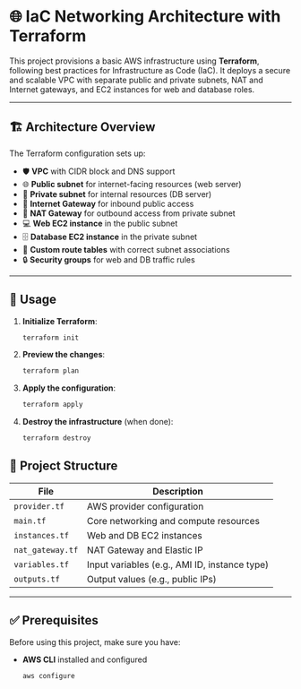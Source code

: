 # 🌐 IaC Networking Architecture with Terraform

This project provisions a basic AWS infrastructure using **Terraform**, following best practices for Infrastructure as Code (IaC). It deploys a secure and scalable VPC with separate public and private subnets, NAT and Internet gateways, and EC2 instances for web and database roles.

---

## 🏗️ Architecture Overview

The Terraform configuration sets up:

- 🛡️ **VPC** with CIDR block and DNS support
- 🌐 **Public subnet** for internet-facing resources (web server)
- 🔐 **Private subnet** for internal resources (DB server)
- 🚪 **Internet Gateway** for inbound public access
- 🌉 **NAT Gateway** for outbound access from private subnet
- 💻 **Web EC2 instance** in the public subnet
- 🗄️ **Database EC2 instance** in the private subnet
- 🧭 **Custom route tables** with correct subnet associations
- 🔒 **Security groups** for web and DB traffic rules

---

## 🚀 Usage
1. **Initialize Terraform**:
   ```bash
   terraform init
   ```

2. **Preview the changes**:
   ```bash
   terraform plan
   ```

3. **Apply the configuration**:
   ```bash
   terraform apply
   ```

4. **Destroy the infrastructure** (when done):
   ```bash
   terraform destroy
   ```

## 📁 Project Structure

| File              | Description                                      |
|-------------------|--------------------------------------------------|
| `provider.tf`     | AWS provider configuration                      |
| `main.tf`         | Core networking and compute resources            |
| `instances.tf`    | Web and DB EC2 instances                         |
| `nat_gateway.tf`  | NAT Gateway and Elastic IP                       |
| `variables.tf`    | Input variables (e.g., AMI ID, instance type)    |
| `outputs.tf`      | Output values (e.g., public IPs)                 |

---

## ✅ Prerequisites

Before using this project, make sure you have:

- **AWS CLI** installed and configured
  ```bash
  aws configure
 ```
